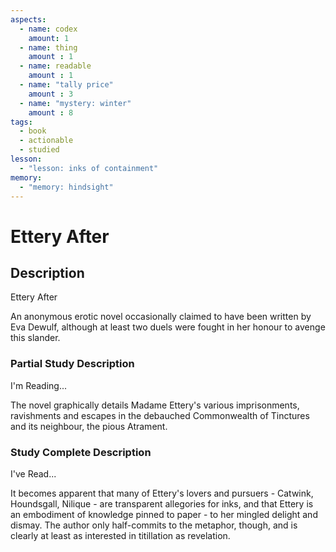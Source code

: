 ```yaml
---
aspects: 
  - name: codex
    amount: 1
  - name: thing
    amount : 1
  - name: readable
    amount : 1
  - name: "tally price"
    amount : 3
  - name: "mystery: winter"
    amount : 8
tags:
  - book
  - actionable
  - studied
lesson:
  - "lesson: inks of containment"
memory:
  - "memory: hindsight"
---
```


# Ettery After

## Description
Ettery After

An anonymous erotic novel occasionally claimed to have been written by Eva Dewulf, although at least two duels were fought in her honour to avenge this slander.
### Partial Study Description
I'm Reading...

The novel graphically details Madame Ettery's various imprisonments, ravishments and escapes in the debauched Commonwealth of Tinctures and its neighbour, the pious Atrament.
### Study Complete Description
I've Read...

It becomes apparent that many of Ettery's lovers and pursuers - Catwink, Houndsgall, Nilique - are transparent allegories for inks, and that Ettery is an embodiment of knowledge pinned to paper - to her mingled delight and dismay. The author only half-commits to the metaphor, though, and is clearly at least as interested in titillation as revelation.